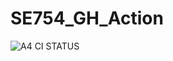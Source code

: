 # SE754_GH_Action

![A4 CI STATUS](https://github.com/github/docs/actions/workflows/gradle.yml/badge.svg)
